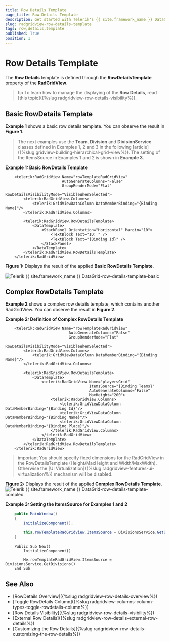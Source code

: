 ```yaml
---
title: Row Details Template
page_title: Row Details Template
description: Get started with Telerik's {{ site.framework_name }} DataGrid and learn how you can apply the Row Details template defined through the RowDetailsTemplate property. 
slug: radgridview-row-details-template
tags: row,details,template
published: True
position: 1
---
```


# Row Details Template

The __Row Details__ template is defined through the __RowDetailsTemplate__ property of the __RadGridView__.

>tip To learn how to manage the displaying of the __Row Details__, read [this topic]({%slug radgridview-row-details-visibility%}).
	
## Basic RowDetails Template

__Example 1__ shows a basic row details template. You can observe the result in __Figure 1__.
		
> The next examples use the __Team__, __Division__ and __DivisionService__ classes defined in Examples 1, 2 and 3 in the following [article]({%slug gridview-building-hierarchical-grid-view%}). The setting of the ItemsSource in Examples 1 and 2 is shown in __Example 3__.

__Example 1: Basic RowDetails Template__

```XAML
	<telerik:RadGridView Name="rowTemplateRadGridView"
						 AutoGenerateColumns="False"
						 GroupRenderMode="Flat"
						 RowDetailsVisibilityMode="VisibleWhenSelected">
		<telerik:RadGridView.Columns>
			<telerik:GridViewDataColumn DataMemberBinding="{Binding Name}"/>
		</telerik:RadGridView.Columns>

		<telerik:RadGridView.RowDetailsTemplate>
			<DataTemplate>
				<StackPanel Orientation="Horizontal" Margin="10">
					<TextBlock Text="ID: " />
					<TextBlock Text="{Binding Id}" />
				</StackPanel>
			</DataTemplate>
		</telerik:RadGridView.RowDetailsTemplate>
	</telerik:RadGridView>
```

__Figure 1:__ Displays the result of the applied __Basic RowDetails Template__.

![Telerik {{ site.framework_name }} DataGrid-row-details-template-basic](images/gridview-row-details-template-basic.png)

## Complex RowDetails Template

__Example 2__ shows a complex row details template, which contains another RadGridView. You can observe the result in __Figure 2__.

__Example 2: Definition of Complex RowDetails Template__

```XAML
	<telerik:RadGridView Name="rowTemplateRadGridView"
							AutoGenerateColumns="False"
							GroupRenderMode="Flat"
							RowDetailsVisibilityMode="VisibleWhenSelected">
		<telerik:RadGridView.Columns>
			<telerik:GridViewDataColumn DataMemberBinding="{Binding Name}"/>
		</telerik:RadGridView.Columns>

		<telerik:RadGridView.RowDetailsTemplate>
			<DataTemplate>
				<telerik:RadGridView Name="playersGrid" 
									 ItemsSource="{Binding Teams}" 
									 AutoGenerateColumns="False"
									 MaxHeight="200">
					<telerik:RadGridView.Columns>
						<telerik:GridViewDataColumn DataMemberBinding="{Binding Id}"/>
						<telerik:GridViewDataColumn DataMemberBinding="{Binding Name}"/>
						<telerik:GridViewDataColumn DataMemberBinding="{Binding Place}"/>
					</telerik:RadGridView.Columns>
				</telerik:RadGridView>
			</DataTemplate>
		</telerik:RadGridView.RowDetailsTemplate>
	</telerik:RadGridView>
```

>important You should specify fixed dimensions for the RadGridView in the RowDetailsTemplate (Height/MaxHeight and Width/MaxWidth). Otherwise the [UI Virtualization]({%slug radgridview-features-ui-virtualization%}) mechanism will be disabled. 

__Figure 2:__ Displays the result of the applied __Complex RowDetails Template__.  
![Telerik {{ site.framework_name }} DataGrid-row-details-template-complex](images/gridview-row-details-template-complex.png)

__Example 3: Setting the ItemsSource for Examples 1 and 2__

```C#
	public MainWindow()
	{
		InitializeComponent();

		this.rowTemplateRadGridView.ItemsSource = DivisionsService.GetDivisions();
	}
```
```VB.NET
	Public Sub New()
		InitializeComponent()

		Me.rowTemplateRadGridView.ItemsSource = DivisionsService.GetDivisions()
	End Sub
```

## See Also  
 * [RowDetails Overview]({%slug radgridview-row-details-overview%})  
 * [Toggle RowDetails Column]({%slug radgridview-columns-column-types-toggle-rowdetails-column%})
 * [Row Details Visibility]({%slug radgridview-row-details-visibility%})
 * [External Row Details]({%slug radgridview-row-details-external-row-details%})
 * [Customizing the Row Details]({%slug radgridview-row-details-customizing-the-row-details%})